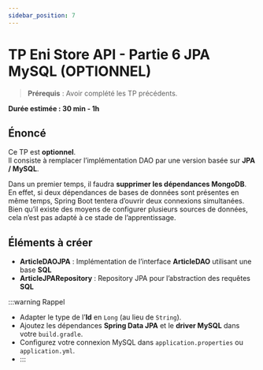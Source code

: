 ```yaml
---
sidebar_position: 7
---
```


# TP Eni Store API - Partie 6 JPA MySQL (OPTIONNEL)

> **Prérequis** : Avoir complété les TP précédents.

**Durée estimée : 30 min - 1h**

## Énoncé

Ce TP est **optionnel**.  
Il consiste à remplacer l’implémentation DAO par une version basée sur **JPA / MySQL**.

Dans un premier temps, il faudra **supprimer les dépendances MongoDB**.  
En effet, si deux dépendances de bases de données sont présentes en même temps, Spring Boot tentera d’ouvrir deux connexions simultanées.  
Bien qu’il existe des moyens de configurer plusieurs sources de données, cela n’est pas adapté à ce stade de l’apprentissage.

## Éléments à créer

- **ArticleDAOJPA** : Implémentation de l’interface **ArticleDAO** utilisant une base **SQL**
- **ArticleJPARepository** : Repository JPA pour l’abstraction des requêtes **SQL**


:::warning Rappel

- Adapter le type de l’**Id** en `Long` (au lieu de `String`).
- Ajoutez les dépendances **Spring Data JPA** et le **driver MySQL** dans votre `build.gradle`.
- Configurez votre connexion MySQL dans `application.properties` ou `application.yml`. 
- 
  :::

